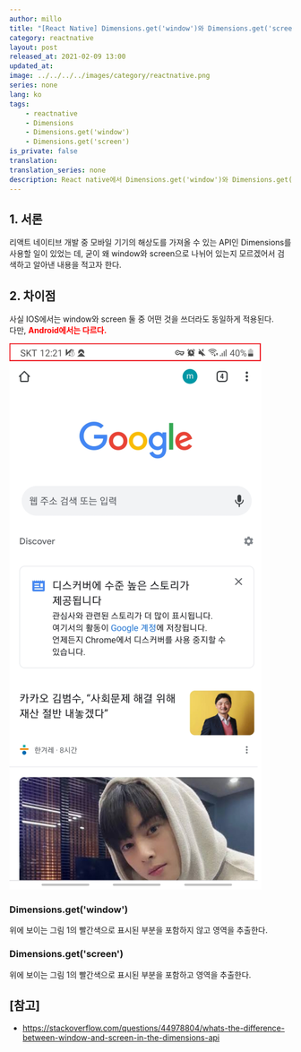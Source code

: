 ```yaml
---
author: millo
title: "[React Native] Dimensions.get('window')와 Dimensions.get('screen')의 차이점"
category: reactnative
layout: post
released_at: 2021-02-09 13:00
updated_at:
image: ../../../../images/category/reactnative.png
series: none
lang: ko
tags:
    - reactnative
    - Dimensions
    - Dimensions.get('window')
    - Dimensions.get('screen')
is_private: false
translation:
translation_series: none
description: React native에서 Dimensions.get('window')와 Dimensions.get('screen')의 차이를 알아보자.
---
```


## 1. 서론

리액트 네이티브 개발 중 모바일 기기의 해상도를 가져올 수 있는 API인 Dimensions를 사용할 일이 있었는 데, 굳이 왜 window와 screen으로 나뉘어 있는지 모르겠어서 검색하고 알아낸 내용을 적고자 한다.

## 2. 차이점

사실 IOS에서는 window와 screen 둘 중 어떤 것을 쓰더라도 동일하게 적용된다. <br />
다만, <span style="color:red">**Android에서는 다르다.**</span>

![](../../../../images/2021/02/dimension.png)

### Dimensions.get('window')

위에 보이는 그림 1의 빨간색으로 표시된 부분을 포함하지 않고 영역을 추출한다.

### Dimensions.get('screen')

위에 보이는 그림 1의 빨간색으로 표시된 부분을 포함하고 영역을 추출한다.

## [참고]

-   https://stackoverflow.com/questions/44978804/whats-the-difference-between-window-and-screen-in-the-dimensions-api
